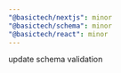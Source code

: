 ```yaml
---
"@basictech/nextjs": minor
"@basictech/schema": minor
"@basictech/react": minor
---
```


update schema validation
